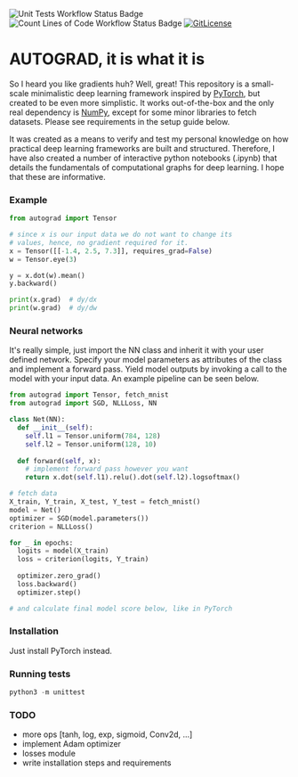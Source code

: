 ![Unit Tests Workflow Status Badge](https://github.com/willeagren/autograd/actions/workflows/unittests.yml/badge.svg) ![Count Lines of Code Workflow Status Badge](https://github.com/willeagren/autograd/blob/main/images/cloc.svg) [![GitLicense](https://gitlicense.com/badge/willeagren/autograd)](https://gitlicense.com/license/willeagren/autograd)

# AUTOGRAD, it is what it is
So I heard you like gradients huh? Well, great! This repository is a small-scale minimalistic deep learning framework inspired by [PyTorch](https://pytorch.org/), but created to be even more simplistic. It works out-of-the-box and the only real dependency is [NumPy](https://numpy.org/), except for some minor libraries to fetch datasets. Please see requirements in the setup guide below.

It was created as a means to verify and test my personal knowledge on how practical deep learning frameworks are built and structured. Therefore, I have also created a number of interactive python notebooks (.ipynb) that details the fundamentals of computational graphs for deep learning. I hope that these are informative. 

### Example
```python
from autograd import Tensor

# since x is our input data we do not want to change its 
# values, hence, no gradient required for it.
x = Tensor([[-1.4, 2.5, 7.3]], requires_grad=False)
w = Tensor.eye(3)

y = x.dot(w).mean()
y.backward()

print(x.grad)  # dy/dx
print(w.grad)  # dy/dw
```

### Neural networks
It's really simple, just import the NN class and inherit it with your user defined network. Specify your model parameters as attributes of the class and implement a forward pass. Yield model outputs by invoking a call to the model with your input data. An example pipeline can be seen below.
```python
from autograd import Tensor, fetch_mnist
from autograd import SGD, NLLLoss, NN

class Net(NN):
  def __init__(self):
    self.l1 = Tensor.uniform(784, 128)
    self.l2 = Tensor.uniform(128, 10)
  
  def forward(self, x):
    # implement forward pass however you want
    return x.dot(self.l1).relu().dot(self.l2).logsoftmax()

# fetch data
X_train, Y_train, X_test, Y_test = fetch_mnist()
model = Net()
optimizer = SGD(model.parameters())
criterion = NLLLoss()

for _ in epochs:
  logits = model(X_train)
  loss = criterion(logits, Y_train)
  
  optimizer.zero_grad()
  loss.backward()
  optimizer.step()

# and calculate final model score below, like in PyTorch
```

### Installation
Just install PyTorch instead.

### Running tests
```python
python3 -m unittest
```
### TODO
- more ops [tanh, log, exp, sigmoid, Conv2d, ...]
- implement Adam optimizer
- losses module
- write installation steps and requirements
